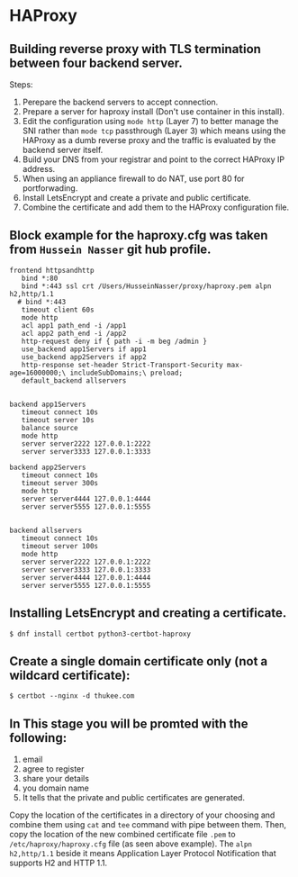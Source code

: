 # HAProxy
## Building reverse proxy with TLS termination between four backend server.

Steps:

1. Perepare the backend servers to accept connection.
1. Prepare a server for haproxy install (Don't use container in this install).
1. Edit the configuration using `mode http` (Layer 7) to better manage the SNI rather than `mode tcp` passthrough (Layer 3) which means using the HAProxy as a dumb reverse proxy and the traffic is evaluated by the backend server itself.
1. Build your DNS from your registrar and point to the correct HAProxy IP address.
1. When using an appliance firewall to do NAT, use port 80 for portforwading.
1. Install LetsEncrypt and create a private and public certificate.
1. Combine the certificate and add them to the HAProxy configuration file.

## Block example for the haproxy.cfg was taken from `Hussein Nasser` git hub profile. 
```
frontend httpsandhttp
   bind *:80
   bind *:443 ssl crt /Users/HusseinNasser/proxy/haproxy.pem alpn h2,http/1.1
  # bind *:443 
   timeout client 60s
   mode http
   acl app1 path_end -i /app1
   acl app2 path_end -i /app2
   http-request deny if { path -i -m beg /admin }  
   use_backend app1Servers if app1
   use_backend app2Servers if app2
   http-response set-header Strict-Transport-Security max-age=16000000;\ includeSubDomains;\ preload;
   default_backend allservers


backend app1Servers
   timeout connect 10s
   timeout server 10s
   balance source
   mode http
   server server2222 127.0.0.1:2222
   server server3333 127.0.0.1:3333
   
backend app2Servers
   timeout connect 10s
   timeout server 300s
   mode http
   server server4444 127.0.0.1:4444
   server server5555 127.0.0.1:5555 
  
   
backend allservers
   timeout connect 10s
   timeout server 100s
   mode http
   server server2222 127.0.0.1:2222
   server server3333 127.0.0.1:3333
   server server4444 127.0.0.1:4444
   server server5555 127.0.0.1:5555

```

## Installing LetsEncrypt and creating a certificate.

```
$ dnf install certbot python3-certbot-haproxy
```
## Create a single domain certificate only (not a wildcard certificate):
```
$ certbot --nginx -d thukee.com
```
## In This stage you will be promted with the following:
1. email
2. agree to register
3. share your details
4. you domain name
5. It tells that the private and public certificates are generated.

Copy the location of the certificates in a directory of your choosing and combine them using `cat` and `tee` command with pipe between them. Then, copy the location of the new combined certificate file `.pem` to `/etc/haproxy/haproxy.cfg` file (as seen above example). The `alpn h2,http/1.1` beside it means Application Layer Protocol Notification that supports H2 and HTTP 1.1.

